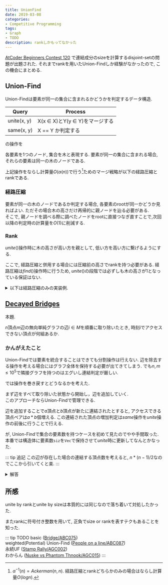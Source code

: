 ```yaml
---
title: UnionFind
date: 2019-03-08
categories:
- Competitive Programming
tags:
- Graph
- TODO
description: rankしかもってなかった
---
```


[AtCoder Beginners Contest 120](https://atcoder.jp/contests/abc120) で連結成分のsizeを計算するdisjoint-setの問題が出題された.
それまでrankを用いたUnion-Findしか経験がなかったので, この機会にまとめる.

## Union-Find
Union-Findは要素が同一の集合に含まれるかどうかを判定するデータ構造.

| Query      | Process       |
|------------|---------------|
| unite(x, y)|X(x $\in$ X)とY(y $\in$ Y)をマージする |
| same(x, y) |X == Y か判定する   |

の操作を

各要素を1つのノード, 集合を木と表現する.
要素が同一の集合に含まれる場合, それらの要素は同一の木のノードである.


上記操作をならし計算量$O(\alpha(n))$で行う[^1]ためのマージ戦略が以下の経路圧縮とrankである.

### 経路圧縮
要素が同一の木のノードであるか判定する場合, 各要素のrootが同一かどうか見ればよい.
ただその場合木の高さだけ再帰的に親ノードを辿る必要がある.  
そこで, 親ノードを調べる際に調べたノードをrootに直接つなぎ直すことで,次回以降の判定時の計算量を$O(1)$に削減する.


### Rank
$unite()$操作時に木の高さが高い方を親として, 低い方を高い方に繋げるようにする.

ここで, 経路圧縮と併用する場合には圧縮前の高さでrankを持つ必要がある.
経路圧縮は$find()$操作時に行うため, $unite()$の段階では必ずしも木の高さが$1$となっている保証はない.

<details>
<summary>以下は経路圧縮のみの実装例.</summary>
<div>

```rust
struct UnionFind {
  par: Vec<usize>,
}

impl UnionFind {
  fn new(n: usize) -> Self {
    UnionFind {
      par: (0..n).collect(),
    }
  }

  fn unite(&mut self, x: usize, y: usize) {
    let px = self.find(x);
    let py = self.find(y);
    if px == py { return; }
    self.par[py] = px;
  }

  fn same(&mut self, x: usize, y: usize) -> bool {
    self.find(x) == self.find(y)
  }

  fn find(&mut self, x: usize) -> usize {
    if self.par[x] == x { x }
    else {
      // 経路圧縮
      let p = self.par[x];
      self.par[x] = self.find(p);
      self.par[x]
    }
  }
}
```
</div>
</details>

## [Decayed Bridges](https://atcoder.jp/contests/abc120/tasks/abc120_d)

本題.

$n$頂点$m$辺の無向単純グラフの辺$i \in M$を順番に取り除いたとき, 時刻$i$でアクセスできない頂点が何組あるか.

### かんがえたこと

Union-Findでは要素を統合することはできても分割操作は行えない.
辺を除去する操作を考える場合にはグラフ全体を保持する必要が出てきてしまう. でも$n, m \leq 10^5$で隣接グラフを持つのはエグいし連結判定が厳しい.

では操作を巻き戻すとどうなるかを考えた.

まず辺をすべて取り除いた状態から開始し，辺を追加していく.  
このアプローチならUnion-Findで管理できる.

辺を追加することで$a$頂点と$b$頂点が新たに連結されたとすると, アクセスできる頂点ペアは$a * b$個増える.
この連結された頂点の増加判定は$same$操作を$unite$操作の前後に行うことで行える.

が, Union-Findで集合の要素数を持つケースを初めて見たのでやや手間取った. 本番では構造体に要素数`siz`を`Vec`で保持させて$unite$時に更新してなんとかなった.

::: tip 追記
この辺が存在した場合の連結する頂点数を考えると, $n * (n - 1) / 2$なのでここから引いてくと楽.
:::

<details>
<summary>解答</summary>
<div>

```rust
fn main() {
    let (n, m) = {
        let i = read::<usize>();
        (i[0], i[1])
    };

    let mut ab = Vec::new();
    for _ in 0..m {
        let (a, b) = {
            let i = read::<usize>();
            (i[0], i[1])
        };
        ab.push((a, b));
    }

    let mut uf = UnionFind::new(n + 1);
    let mut cost = n * (n - 1) / 2;
    let mut ans = Vec::new();

    for (a, b) in ab.into_iter().rev() {
        ans.push(cost);
        if uf.same(a, b) { continue; }
        let pa = uf.find(a);
        let pb = uf.find(b);
        let c = uf.siz[pa] * uf.siz[pb];
        uf.unite(a, b);
        cost -= c;
    }

    for a in ans.iter().rev() {
        println!("{}", a);
    }
}
```
</div>
</details>

## 所感
unite by rankとunite by sizeは本質的には同じなので落ち着いて対処したかった.

またrankに符号付き整数を用いて, 正負でsize or rankを表すテクもあることを知った.

::: tip TODO
basic ([Bridge/ABC075](https://atcoder.jp/contests/abc075/tasks/abc075_c))  
weighted(Potential) Union-Find ([People on a line/ABC087](https://atcoder.jp/contests/abc087/tasks/arc090_b))  
永続UF ([Stamp Rally/AGC002](https://agc002.contest.atcoder.jp/tasks/agc002_d))  
わからん ([Nuske vs Phantom Thnook/AGC015](https://agc015.contest.atcoder.jp/tasks/agc015_c))
:::

[^1]: $\alpha^{-1}(n) = Ackerman(n, n)$. 経路圧縮とrankどちらかのみの場合はならし計算量$O(log n)$.
